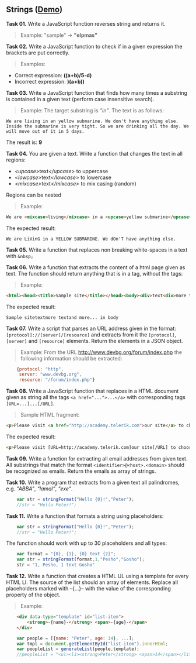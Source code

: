 ## Strings ([Demo](https://cdn.rawgit.com/Termininja/TelerikAcademy/8ce035c8/JS/08.%20Strings/index.html))

**Task 01.** Write a JavaScript function reverses string and returns it.
>Example: "sample" → **"elpmas"**

**Task 02.** Write a JavaScript function to check if in a given expression the brackets are put correctly.
>Examples:
* Correct expression: **((a+b)/5-d)**
* Incorrect expression: **)(a+b))**

**Task 03.** Write a JavaScript function that finds how many times a substring is contained in a given text (perform case insensitive search).
>Example: The target substring is *"in"*. The text is as follows:
```
We are living in an yellow submarine. We don't have anything else. Inside the submarine is very tight. So we are drinking all the day. We will move out of it in 5 days.
```
The result is: **9**

**Task 04.** You are given a text. Write a function that changes the text in all regions:
* <i>\<upcase></i>text<i>\</upcase></i> to uppercase
* <i>\<lowcase></i>text<i>\</lowcase></i> to lowercase
* <i>\<mixcase></i>text<i>\</mixcase></i> to mix casing (random)

Regions can be nested
>Example:
```html
We are <mixcase>living</mixcase> in a <upcase>yellow submarine</upcase>. We <mixcase>don't</mixcase> have <lowcase>anything</lowcase> else.
```
The expected result:
```
We are LiVinG in a YELLOW SUBMARINE. We dOn'T have anything else.
```

**Task 05.** Write a function that replaces non breaking white-spaces in a text with `&nbsp;`

**Task 06.** Write a function that extracts the content of a html page given as text. The function should return anything that is in a tag, without the tags:
>Example:
```html
<html><head><title>Sample site</title></head><body><div>text<div>more text</div>and more...</div> in body</body></html>
```
The expected result:
```
Sample sitetextmore textand more... in body
```

**Task 07.** Write a script that parses an URL address given in the format: `[protocol]://[server]/[resource]` and extracts from it the `[protocol]`, `[server]` and `[resource]` elements. Return the elements in a JSON object.
>Example: From the URL http://www.devbg.org/forum/index.php the following information should be extracted:
```js
	{protocol: "http",
	 server: "www.devbg.org", 
	 resource: "/forum/index.php"}
```

**Task 08.** Write a JavaScript function that replaces in a HTML document given as string all the tags `<a href="...">...</a>` with corresponding tags `[URL=...]...[/URL]`.
>Sample HTML fragment:
```html
<p>Please visit <a href="http://academy.telerik.com">our site</a> to choose a training course. Also visit <a href="www.devbg.org">our forum</a> to discuss the courses.</p>
```
The expected result:
```html
<p>Please visit [URL=http://academy.telerik.com]our site[/URL] to choose a training course. Also visit [URL=www.devbg.org]our forum[/URL] to discuss the courses.</p>
```

**Task 09.** Write a function for extracting all email addresses from given text. All substrings that match the format `<identifier>@<host>.<domain>` should be recognized as emails. Return the emails as array of strings.

**Task 10.** Write a program that extracts from a given text all palindromes, e.g. *"ABBA"*, *"lamal"*, *"exe"*.
```js
	var str = stringFormat("Hello {0}!","Peter");
	//str = "Hello Peter!";
```

**Task 11.** Write a function that formats a string using placeholders:
```js
	var str = stringFormat("Hello {0}!","Peter");
	//str = "Hello Peter!";
```
The function should work with up to 30 placeholders and all types:
```js
	var format = "{0}, {1}, {0} text {2}";
	var str = stringFormat(format,1,"Pesho","Gosho");
	str = "1, Pesho, 1 text Gosho"
```

**Task 12.** Write a function that creates a HTML UL using a template for every HTML LI. The source of the list should an array of elements. Replace all placeholders marked with –{...}– with the value of the corresponding property of the object.
>Example:
```html
	<div data-type="template" id="list-item">
		<strong>-{name}-</strong> <span>-{age}-</span>
	</div>
```
```js
	var people = [{name: "Peter", age: 14}, ...];
	var tmpl = document.getElementById("list-item").innerHtml;
	var peopleList = generateList(people,template);
	//peopleList = "<ul><li><strong>Peter</strong> <span>14</span></li><li>...</li>...</ul>"
```